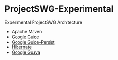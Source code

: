 ProjectSWG-Experimental
=======================

Experimental ProjectSWG Architecture

- Apache Maven
- [Google Guice][4]
- [Google Guice-Persist][2]
- [Hibernate][3]
- [Google Guava][1]


[1]: http://code.google.com/p/guava-libraries/ "Google Guava"
[2]: http://code.google.com/p/google-guice/wiki/GuicePersist "Google Guice Persist"
[3]: http://www.hibernate.org/ "Hibernate"
[4]: http://code.google.com/p/google-guice/ "Google Guice"
[5]: http://maven.apache.org/ "Maven"
